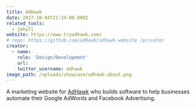 ```yaml
---
title: AdHawk
date: 2017-10-04T21:34:00.000Z
related_tools:
  - jekyll
website: https://www.tryadhawk.com/
# repo: https://github.com/adHawk/adhawk-website (private)
creator:
  - name:
    role: 'Design/Development'
    url:
    twitter_username: adhawk
image_path: /uploads/showcase/adhawk-about.png
---
```


A marketing website for [AdHawk](https://www.tryadhawk.com/) who builds software to help businesses automate their Google AdWords and Facebook Advertising.
